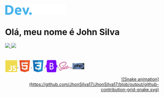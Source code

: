 <div style="display: display-block;">
 <img src="https://github.com/JhonSilva17/JhonSilva17/blob/main/Dev.%20Jonh.svg" min-width="100px" align="center" max-width="200px" width="200px"  alt="Logo Dev.John">
</div>
 
 <h1>Olá, meu nome é John Silva</h1>
 
 <div>
  <a href="https://github.com/JhonSilva17">
  <img height="180em" src="https://github-readme-stats.vercel.app/api?username=JhonSilva17&show_icons=true&theme=algolia&include_all_commits=true&count_private=true"/>
  <img height="180em" src="https://github-readme-stats.vercel.app/api/top-langs/?username=JhonSilva17&layout=compact&langs_count=7&theme=algolia"/>
</div>
  
<div style="display: inline_block; margin-top: 20px"><br>
  <img align="center" alt="Rafa-Js" height="40" width="40" src="https://raw.githubusercontent.com/devicons/devicon/master/icons/javascript/javascript-plain.svg">
  <img align="center" alt="Rafa-HTML" height="40" width="40" src="https://raw.githubusercontent.com/devicons/devicon/master/icons/html5/html5-original.svg">
  <img align="center" alt="Rafa-CSS" height="40" width="40" src="https://raw.githubusercontent.com/devicons/devicon/master/icons/css3/css3-original.svg">
  <img align="center" alt="Rafa-CSS" height="40" width="40" src="https://raw.githubusercontent.com/devicons/devicon/master/icons/bootstrap/bootstrap-original.svg">
  <img align="center" alt="Rafa-CSS" height="40" width="40" src="https://raw.githubusercontent.com/devicons/devicon/master/icons/sass/sass-original.svg">
  <img align="center" alt="Rafa-CSS" height="40" width="40" src="https://raw.githubusercontent.com/devicons/devicon/master/icons/php/php-original.svg">
</div>

 <p style="text-align: right">![Snake animation](https://github.com/JhonSilva17/JhonSilva17/blob/output/github-contribution-grid-snake.svg)</p>
